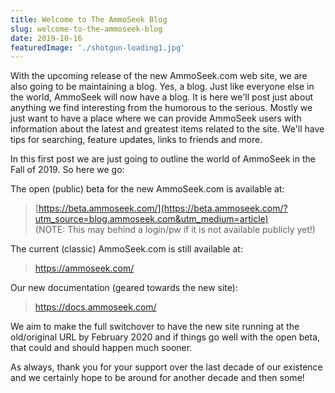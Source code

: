 ```yaml
---
title: Welcome to The AmmoSeek Blog
slug: welcome-to-the-ammoseek-blog
date: 2019-10-16
featuredImage: './shotgun-loading1.jpg'
---
```


With the upcoming release of the new AmmoSeek.com web site, we are also going to be maintaining a blog. Yes, a blog. Just like everyone else in the world, AmmoSeek will now have a blog. It is here we'll post just about anything we find interesting from the humorous to the serious.  Mostly we just want to have a place where we can provide AmmoSeek users with information about the latest and greatest items related to the site.  We'll have tips for searching, feature updates, links to friends and more.

In this first post we are just going to outline the world of AmmoSeek in the Fall of 2019. So here we go:

The open (public) beta for the new AmmoSeek.com is available at:
> [https://beta.ammoseek.com/](https://beta.ammoseek.com/?utm_source=blog.ammoseek.com&utm_medium=article) <br />
> (NOTE: This may behind a login/pw if it is not available publicly yet!)

The current (classic) AmmoSeek.com is still available at:
> https://ammoseek.com/

Our new documentation (geared towards the new site):
> https://docs.ammoseek.com/

We aim to make the full switchover to have the new site running at the old/original URL by February 2020 and if things go well with the open beta, that could and should happen much sooner.

As always, thank you for your support over the last decade of our existence and we certainly hope to be around for another decade and then some!

